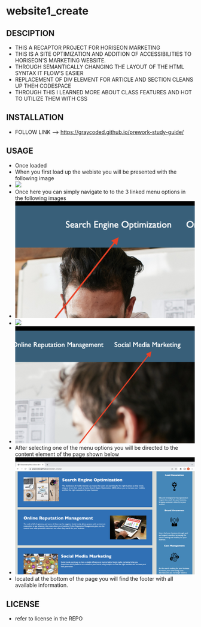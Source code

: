 # website1_create

## DESCIPTION

- THIS A RECAPTOR PROJECT FOR HORISEON MARKETING
- THIS IS A SITE OPTIMIZATION AND ADDITION OF ACCESSIBILITIES TO HORISEON'S MARKETING WEBSITE.
- THROUGH SEMANTICALLY CHANGING THE LAYOUT OF THE HTML SYNTAX IT FLOW'S EASIER
- REPLACEMENT OF DIV ELEMENT FOR ARTICLE AND SECTION CLEANS UP THEH CODESPACE
- THROUGH THIS I LEARNED MORE ABOUT CLASS FEATURES AND HOT TO UTILIZE THEM WITH CSS

## INSTALLATION

 - FOLLOW LINK --> <https://graycoded.github.io/prework-study-guide/>
 

## USAGE

 - Once loaded
 - When you first load up the webiste you will be presented with the following image
 - ![](assets/SCREENSHOTS/Screenshot%20Navbar%20and%20Header.png)
 - Once here you can simply navigate to to the 3 linked menu options in the following images
 - ![](assets/SCREENSHOTS/Screenshot%202023-05-01%20at%203.58.39%20PM.png) 
 - ![](assets/SCREENSHOTS/Screenshot%202023-05-01%20at%203.59.29%20PM.png)
 - ![](assets/SCREENSHOTS/Screenshot%202023-05-01%20at%204.00.09%20PM.png)
 - After selecting one of the menu options you will be directed to the content element of the page shown below
 - ![](assets/SCREENSHOTS/Screenshot-Content%3ABenefits.png)
 - located at the bottom of the page you will find the footer with all available information.
 
## LICENSE

- refer to license in the REPO
